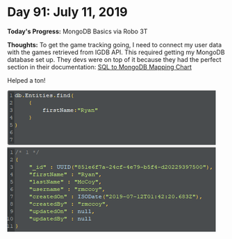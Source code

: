 # Day 91: July 11, 2019

**Today's Progress:** MongoDB Basics via Robo 3T

**Thoughts:** To get the game tracking going, I need to connect my user data with the games retrieved from IGDB API. This required getting my MongoDB database set up. They devs were on top of it because they had the perfect section in their documentation: [SQL to MongoDB Mapping Chart](https://docs.mongodb.com/manual/reference/sql-comparison/)

Helped a ton!

![Basic 'Users' Collection document](./images/mongodb-users-collection-first-document.png)

